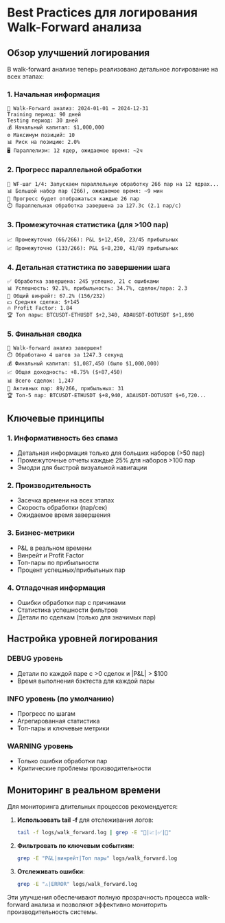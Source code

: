 # Best Practices для логирования Walk-Forward анализа

## Обзор улучшений логирования

В walk-forward анализе теперь реализовано детальное логирование на всех этапах:

### 1. Начальная информация
```
🎯 Walk-Forward анализ: 2024-01-01 → 2024-12-31
Training период: 90 дней
Testing период: 30 дней
💰 Начальный капитал: $1,000,000
⚙️ Максимум позиций: 10
📊 Риск на позицию: 2.0%
🖥️ Параллелизм: 12 ядер, ожидаемое время: ~2ч
```

### 2. Прогресс параллельной обработки
```
🚀 WF-шаг 1/4: Запускаем параллельную обработку 266 пар на 12 ядрах...
📊 Большой набор пар (266), ожидаемое время: ~9 мин
🔄 Прогресс будет отображаться каждые 26 пар
⏱️ Параллельная обработка завершена за 127.3с (2.1 пар/с)
```

### 3. Промежуточная статистика (для >100 пар)
```
📈 Промежуточно (66/266): P&L $+12,450, 23/45 прибыльных
📈 Промежуточно (133/266): P&L $+8,230, 41/89 прибыльных
```

### 4. Детальная статистика по завершении шага
```
✅ Обработка завершена: 245 успешно, 21 с ошибками
📊 Успешность: 92.1%, прибыльность: 34.7%, сделок/пара: 2.3
🎯 Общий винрейт: 67.2% (156/232)
💵 Средняя сделка: $+145
🔥 Profit Factor: 1.84
🏆 Топ пары: BTCUSDT-ETHUSDT $+2,340, ADAUSDT-DOTUSDT $+1,890
```

### 5. Финальная сводка
```
🏁 Walk-forward анализ завершен!
⏱️ Обработано 4 шагов за 1247.3 секунд
💰 Финальный капитал: $1,087,450 (было $1,000,000)
📈 Общая доходность: +8.75% ($+87,450)
📊 Всего сделок: 1,247
🔄 Активных пар: 89/266, прибыльных: 31
🏆 Топ-5 пар: BTCUSDT-ETHUSDT $+8,940, ADAUSDT-DOTUSDT $+6,720...
```

## Ключевые принципы

### 1. Информативность без спама
- Детальная информация только для больших наборов (>50 пар)
- Промежуточные отчеты каждые 25% для наборов >100 пар
- Эмодзи для быстрой визуальной навигации

### 2. Производительность
- Засечка времени на всех этапах
- Скорость обработки (пар/сек)
- Ожидаемое время завершения

### 3. Бизнес-метрики
- P&L в реальном времени
- Винрейт и Profit Factor
- Топ-пары по прибыльности
- Процент успешных/прибыльных пар

### 4. Отладочная информация
- Ошибки обработки пар с причинами
- Статистика успешности фильтров
- Детали по сделкам (только для значимых пар)

## Настройка уровней логирования

### DEBUG уровень
- Детали по каждой паре с >0 сделок и |P&L| > $100
- Время выполнения бэктеста для каждой пары

### INFO уровень (по умолчанию)
- Прогресс по шагам
- Агрегированная статистика
- Топ-пары и ключевые метрики

### WARNING уровень
- Только ошибки обработки пар
- Критические проблемы производительности

## Мониторинг в реальном времени

Для мониторинга длительных процессов рекомендуется:

1. **Использовать tail -f** для отслеживания логов:
   ```bash
   tail -f logs/walk_forward.log | grep -E "🚀|📈|✅|🏁"
   ```

2. **Фильтровать по ключевым событиям**:
   ```bash
   grep -E "P&L|винрейт|Топ пары" logs/walk_forward.log
   ```

3. **Отслеживать ошибки**:
   ```bash
   grep -E "⚠️|ERROR" logs/walk_forward.log
   ```

Эти улучшения обеспечивают полную прозрачность процесса walk-forward анализа и позволяют эффективно мониторить производительность системы.